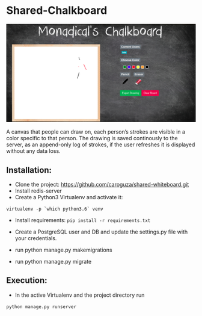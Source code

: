 # Shared-Chalkboard
![Screenshot](screenshot.png)

A canvas that people can draw on, each person’s strokes are visible in a color specific to that person. The drawing is saved continously to the server, as an append-only log of strokes, if the user refreshes it is displayed without any data loss.



## Installation:
 
* Clone the project: https://github.com/caroguza/shared-whiteboard.git
* Install redis-server
* Create a Python3 Virtualenv and activate it:

```
virtualenv -p `which python3.6` venv
```

* Install requirements:
 `pip install -r requirements.txt`
 
* Create a PostgreSQL user and DB and update the settings.py file with your credentials.
* run python manage.py makemigrations
* run python manage.py migrate


## Execution:  

* In the active Virtualenv and the project directory run 
```
python manage.py runserver
```
